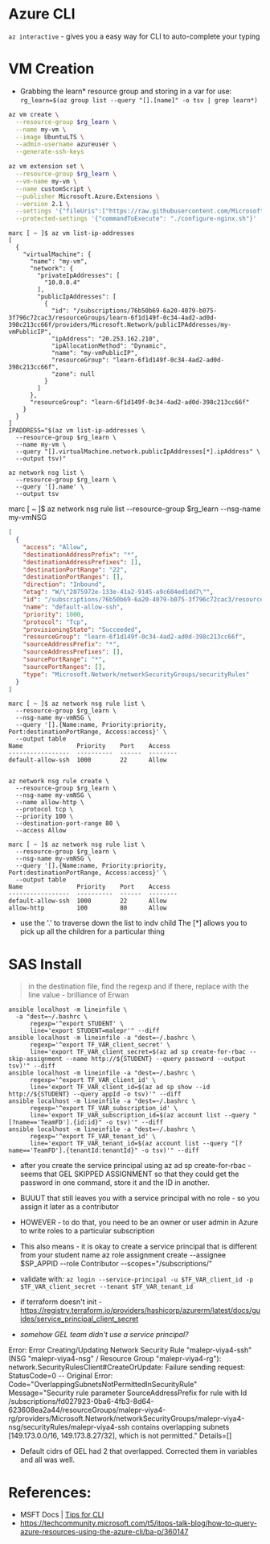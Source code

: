 # Azure CLI #

`az interactive` - gives you a easy way for CLI to auto-complete your typing 

# VM Creation 

- Grabbing the learn* resource group and storing in a var for use: `rg_learn=$(az group list --query "[].[name]" -o tsv | grep learn*)`

```bash
az vm create \
  --resource-group $rg_learn \
  --name my-vm \
  --image UbuntuLTS \
  --admin-username azureuser \
  --generate-ssh-keys
```

```bash
az vm extension set \
  --resource-group $rg_learn \
  --vm-name my-vm \
  --name customScript \
  --publisher Microsoft.Azure.Extensions \
  --version 2.1 \
  --settings '{"fileUris":["https://raw.githubusercontent.com/MicrosoftDocs/mslearn-welcome-to-azure/master/configure-nginx.sh"]}' \
  --protected-settings '{"commandToExecute": "./configure-nginx.sh"}'
```

```
marc [ ~ ]$ az vm list-ip-addresses
[
  {
    "virtualMachine": {
      "name": "my-vm",
      "network": {
        "privateIpAddresses": [
          "10.0.0.4"
        ],
        "publicIpAddresses": [
          {
            "id": "/subscriptions/76b50b69-6a20-4079-b075-3f796c72cac3/resourceGroups/learn-6f1d149f-0c34-4ad2-ad0d-398c213cc66f/providers/Microsoft.Network/publicIPAddresses/my-vmPublicIP",
            "ipAddress": "20.253.162.210",
            "ipAllocationMethod": "Dynamic",
            "name": "my-vmPublicIP",
            "resourceGroup": "learn-6f1d149f-0c34-4ad2-ad0d-398c213cc66f",
            "zone": null
          }
        ]
      },
      "resourceGroup": "learn-6f1d149f-0c34-4ad2-ad0d-398c213cc66f"
    }
  }
]
IPADDRESS="$(az vm list-ip-addresses \
  --resource-group $rg_learn \
  --name my-vm \
  --query "[].virtualMachine.network.publicIpAddresses[*].ipAddress" \
  --output tsv)"

az network nsg list \
  --resource-group $rg_learn \
  --query '[].name' \
  --output tsv
```

marc [ ~ ]$ az network nsg rule list   --resource-group $rg_learn   --nsg-name my-vmNSG
```json
[
  {
    "access": "Allow",
    "destinationAddressPrefix": "*",
    "destinationAddressPrefixes": [],
    "destinationPortRange": "22",
    "destinationPortRanges": [],
    "direction": "Inbound",
    "etag": "W/\"2875972e-133e-41a2-9145-a9c604ed1dd7\"",
    "id": "/subscriptions/76b50b69-6a20-4079-b075-3f796c72cac3/resourceGroups/learn-6f1d149f-0c34-4ad2-ad0d-398c213cc66f/providers/Microsoft.Network/networkSecurityGroups/my-vmNSG/securityRules/default-allow-ssh",
    "name": "default-allow-ssh",
    "priority": 1000,
    "protocol": "Tcp",
    "provisioningState": "Succeeded",
    "resourceGroup": "learn-6f1d149f-0c34-4ad2-ad0d-398c213cc66f",
    "sourceAddressPrefix": "*",
    "sourceAddressPrefixes": [],
    "sourcePortRange": "*",
    "sourcePortRanges": [],
    "type": "Microsoft.Network/networkSecurityGroups/securityRules"
  }
]
```
```
marc [ ~ ]$ az network nsg rule list \
  --resource-group $rg_learn \
  --nsg-name my-vmNSG \
  --query '[].{Name:name, Priority:priority, Port:destinationPortRange, Access:access}' \
  --output table
Name               Priority    Port    Access
-----------------  ----------  ------  --------
default-allow-ssh  1000        22      Allow


az network nsg rule create \
  --resource-group $rg_learn \
  --nsg-name my-vmNSG \
  --name allow-http \
  --protocol tcp \
  --priority 100 \
  --destination-port-range 80 \
  --access Allow

marc [ ~ ]$ az network nsg rule list \
  --resource-group $rg_learn \
  --nsg-name my-vmNSG \
  --query '[].{Name:name, Priority:priority, Port:destinationPortRange, Access:access}' \
  --output table
Name               Priority    Port    Access
-----------------  ----------  ------  --------
default-allow-ssh  1000        22      Allow
allow-http         100         80      Allow
```


 - use the '.' to traverse down the list to indv child The [*] allows you to pick up all the children for a particular thing
# SAS Install 
> in the destination file, find the regexp and if there, replace with the line value - brilliance of Erwan 
```
ansible localhost -m lineinfile \
  -a "dest=~/.bashrc \
      regexp='^export STUDENT' \
      line='export STUDENT=malepr'" --diff
ansible localhost -m lineinfile -a "dest=~/.bashrc \
      regexp='^export TF_VAR_client_secret' \
      line='export TF_VAR_client_secret=$(az ad sp create-for-rbac --skip-assignment --name http://${STUDENT} --query password --output tsv)'" --diff
ansible localhost -m lineinfile -a "dest=~/.bashrc \
      regexp='^export TF_VAR_client_id' \
      line='export TF_VAR_client_id=$(az ad sp show --id http://${STUDENT} --query appId -o tsv)'" --diff
ansible localhost -m lineinfile -a "dest=~/.bashrc \
      regexp='^export TF_VAR_subscription_id' \
      line='export TF_VAR_subscription_id=$(az account list --query "[?name=='TeamFD'].{id:id}" -o tsv)'" --diff
ansible localhost -m lineinfile -a "dest=~/.bashrc \
      regexp='^export TF_VAR_tenant_id' \
      line='export TF_VAR_tenant_id=$(az account list --query "[?name=='TeamFD'].{tenantId:tenantId}" -o tsv)'" --diff
```
- after you create the service principal using az ad sp create-for-rbac - seems that GEL SKIPPED ASSIGNMENT so that they could get the password in one command, store it and the ID in another. 
- BUUUT that still leaves you with a service principal with no role - so you assign it later as a contributor 
- HOWEVER - to do that, you need to be an owner or user admin in Azure to write roles to a particular subscription 
- This also means - it is okay to create a service principal that is different from your student name 
az role assignment create --assignee $SP_APPID --role Contributor --scopes="/subscriptions/"

- validate with: `az login --service-principal -u $TF_VAR_client_id -p $TF_VAR_client_secret --tenant $TF_VAR_tenant_id`
- if terraform doesn't init - https://registry.terraform.io/providers/hashicorp/azurerm/latest/docs/guides/service_principal_client_secret 
- *somehow GEL team didn't use a service principal?* 


Error: Error Creating/Updating Network Security Rule "malepr-viya4-ssh" (NSG "malepr-viya4-nsg" / Resource Group "malepr-viya4-rg"): 
    network.SecurityRulesClient#CreateOrUpdate: Failure sending request: StatusCode=0 -- 
    Original Error: Code="OverlappingSubnetsNotPermittedInSecurityRule" 
    Message="Security rule parameter SourceAddressPrefix for rule with Id 
    /subscriptions/fd027923-0ba6-4fb3-8d64-623608ea2a44/resourceGroups/malepr-viya4-rg/providers/Microsoft.Network/networkSecurityGroups/malepr-viya4-nsg/securityRules/malepr-viya4-ssh 
    contains overlapping subnets [149.173.0.0/16, 149.173.8.27/32], which is not permitted." Details=[]
- Default cidrs of GEL had 2 that overlapped. Corrected them in variables and all was well. 

# References: 
- MSFT Docs | [Tips for CLI](https://learn.microsoft.com/en-us/cli/azure/use-cli-effectively?tabs=bash%2Cbash2)
- https://techcommunity.microsoft.com/t5/itops-talk-blog/how-to-query-azure-resources-using-the-azure-cli/ba-p/360147 